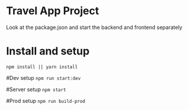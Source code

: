 # Travel App Project
Look at the package.json and start the backend and frontend separately

# Install and setup
`npm install || yarn install`  

#Dev setup 
`npm run start:dev`

#Server setup
`npm start`

#Prod setup 
`npm run build-prod`